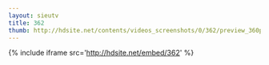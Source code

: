 ```yaml
---
layout: sieutv
title: 362
thumb: http://hdsite.net/contents/videos_screenshots/0/362/preview_360p.mp4.jpg
---
```

{% include iframe src='http://hdsite.net/embed/362' %}
 

